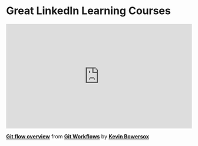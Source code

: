 <h1>Great LinkedIn Learning Courses</h1>

<div style="position:relative;height:0;padding-bottom:56.25%"><iframe width="640" height="360" src="https://www.linkedin.com/learning/embed/git-workflows/git-flow-overview?autoplay=false&claim=AQEA_S6zhNMPygAAAYLboy5b0-JFA9kYrNj4KCgNtzAZ8XxFt72Xf8G6rHHDRq-h81ug1oSEwPr3PPoEleEUH6jTX7Bt2VRIrWyx9ZmLwKBgjdPpLlBdbXHbQRm5cxgYL3CjX30u0NTrYZe6PH1BqD13ppir_AaCLOOHdvzZAaWz1icFMe7nufh16MkkPGekpy1XrdAmsHfsvyFnndkAD0KPzvT-UFdov-cMJ7Lyjq3cVJYSv1fzKmB7VREji6oyAoYwAYXdtYo0FPz_6_ad-C8DuQvtbzLIxHMz7NE3zEuxfNx3u_GLXSEH0niqc71PiT1KQIppu6ftKqz09m0N_PITh4tZ4hYUnx0rrndjgXRIRNkTRDTxkvMxGrRu6hXqMUiS2yhWcyYgFhgBcyxSjaJkq5g0BJAS6ux_IN9Wcc1tilhz7BttVjuNBsGEwd-gHgK_rLYjE2vW47OgeOxafEjTj5rMH0h_1lYVqbt7RTThwM1XpYFQLVm7dAUES-NQiFpmhU-gZAOQf7iyKShOwLK2bu3cDSd6gosQ8l5B0J9Ax17UTxE0dNv5yKzsaBM0XaHqR5J042GdNwkl5ITLl9dcIKwAkuJHOmHT03D56mCXCkYTbOalsI_9Gc3IKyIPdLEyyRG9d6sBp7I-mhV_YmbF49HjaJwbhJYzGmUuThEElTXAMXY0ZZKN9FQZM9oMReQBdVsuJM3_VfKZC01tC8Q0CVDfPCENZ3rfztmzBjjmi_cPu1R44-742o0wkNTHIRhs5vYocEdIZsYMIyrEkIJt1-aKmA1ZutbRU5_6ChRGwOcoxLwP6f0zYWW0hougnUgp6UTk4wVHcpm3NqErAftFoN4SBY-qvpKA-I6n7PuD1y03NRw1LRLcNpVqOsaLGFZb9_4lBME_AxnVsqlenlPO8kflhDSqo72CSs84QwMRYDOVzBJ1n8CgOtTuqmNeBw2Ey3RxIOqZcpBgcoSUhgdjFJlkTwtowQ1QwfjEUMk-7enLbUnZiF_K3twWzw_g3qBELs20RVhXOB4Y7Jylo34qQeBcJY_-mJ7uwjQVGnuiRcN_nATyFFesUv1bmIPa3Bn3aq3g_KCm6Ul07cItkWmCFsAJvXbYaItN0xk-1locLOloYLj7hLU6eHUJ7Kbaqu8BvLSawl1B_UEZlFrenDkJKwsoga5sduYYd6UvGAZkXjS4ZYEY3Q&lipi=urn%3Ali%3Apage%3Ad_learning_content%3B7IB4u5e0SnmFrj4Zh%2BDWfA%3D%3D&licu" mozallowfullscreen="true" webkitallowfullscreen="true" allowfullscreen="true" frameborder="0" style="position:absolute;width:100%;height:100%;left:0"></iframe></div><p><strong><a href="https://www.linkedin.com/learning/git-workflows/git-flow-overview?trk=embed_lil">Git flow overview</a></strong> from <strong><a href="https://www.linkedin.com/learning/git-workflows?trk=embed_lil">Git Workflows</a></strong> by <strong><a href="https://www.linkedin.com/learning/instructors/kevin-bowersox?trk=embed_lil">Kevin Bowersox</a></strong></p>
